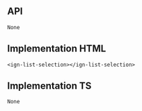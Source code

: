 ## API
    None

## Implementation HTML
    <ign-list-selection></ign-list-selection>

## Implementation TS
    None